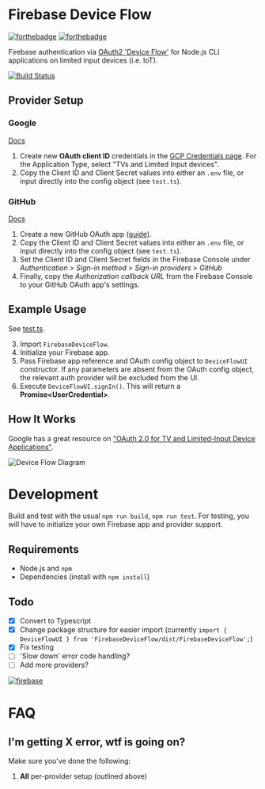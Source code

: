 # Firebase Device Flow

[![forthebadge](https://forthebadge.com/images/badges/open-source.svg)](https://forthebadge.com) [![forthebadge](https://forthebadge.com/images/badges/powered-by-coffee.svg)](https://forthebadge.com)

Firebase authentication via [OAuth2 'Device Flow'](https://www.oauth.com/oauth2-servers/device-flow/) for Node.js CLI applications on limited input devices (i.e. IoT).

[![Build Status](https://travis-ci.com/UTAgritech/FirebaseDeviceFlow.svg?branch=master)](https://travis-ci.com/UTAgritech/FirebaseDeviceFlow)

## Provider Setup

### Google

[Docs](https://developers.google.com/identity/protocols/oauth2/limited-input-device)

1. Create new **OAuth client ID** credentials in the [GCP Credentials page](https://console.cloud.google.com/apis/credentials). For the Application Type, select "TVs and Limited Input devices".
2. Copy the Client ID and Client Secret values into either an `.env` file, or input directly into the config object (see `test.ts`).

### GitHub

[Docs](https://docs.github.com/en/free-pro-team@latest/developers/apps/authorizing-oauth-apps#device-flow)

1. Create a new GitHub OAuth app [(guide)](https://docs.github.com/en/developers/apps/building-oauth-apps/creating-an-oauth-app).
2. Copy the Client ID and Client Secret values into either an `.env` file, or input directly into the config object (see `test.ts`).
3. Set the Client ID and Client Secret fields in the Firebase Console under *Authentication* > *Sign-in method* > *Sign-in providers* > *GitHub*
4. Finally, copy the *Authorization callback URL* from the Firebase Console to your GitHub OAuth app's settings.

## Example Usage

See [test.ts](./test.ts).

3. Import `FirebaseDeviceFlow`.
4. Initialize your Firebase app.
5. Pass Firebase app reference and OAuth config object to `DeviceFlowUI` constructor. If any parameters are absent from the OAuth config object, the relevant auth provider will be excluded from the UI.
6. Execute `DeviceFlowUI.signIn()`. This will return a **Promise\<UserCredential\>**.

## How It Works

Google has a great resource on ["OAuth 2.0 for TV and Limited-Input Device Applications"](https://developers.google.com/identity/protocols/oauth2/limited-input-device#obtaining-oauth-2.0-access-tokens).

![Device Flow Diagram](https://developers.google.com/identity/protocols/images/oauth2/device/flow.png)

# Development

Build and test with the usual `npm run build`, `npm run test`. For testing, you will have to initialize your own Firebase app and provider support.

## Requirements

- Node.js and `npm`
- Dependencies (install with `npm install`)

## Todo

- [X] Convert to Typescript
- [X] Change package structure for easier import (currently `import { DeviceFlowUI } from 'FirebaseDeviceFlow/dist/FirebaseDeviceFlow';`)
- [X] Fix testing
- [ ] 'Slow down' error code handling?
- [ ] Add more providers?

[![firebase](https://firebase.google.com/downloads/brand-guidelines/SVG/logo-built_white.svg)](https://firebase.google.com/)

# FAQ

## I'm getting X error, wtf is going on?

Make sure you've done the following:

1. **All** per-provider setup (outlined above)